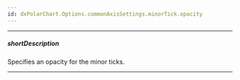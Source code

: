 ```yaml
---
id: dxPolarChart.Options.commonAxisSettings.minorTick.opacity
---
```

---
##### shortDescription
Specifies an opacity for the minor ticks.

---
